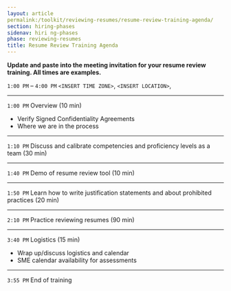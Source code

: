 ```yaml
---
layout: article
permalink:/toolkit/reviewing-resumes/resume-review-training-agenda/
section: hiring-phases
sidenav: hiri ng-phases
phase: reviewing-resumes
title: Resume Review Training Agenda
---
```


__Update and paste into the meeting invitation for your resume review training. All times are examples.__

`1:00 PM` – `4:00 PM` `<INSERT TIME ZONE>`, `<INSERT LOCATION>`, 

---

`1:00 PM` Overview (10 min)
- Verify Signed Confidentiality Agreements
- Where we are in the process

---

`1:10 PM` Discuss and calibrate competencies and proficiency levels as a team (30 min)

---

`1:40 PM` Demo of resume review tool (10 min)

---

`1:50 PM` Learn how to write justification statements and about prohibited practices (20 min)

---

`2:10 PM` Practice reviewing resumes (90 min)

---

`3:40 PM` Logistics (15 min)
- Wrap up/discuss logistics and calendar 
- SME calendar availability for assessments

---
`3:55 PM` End of training

